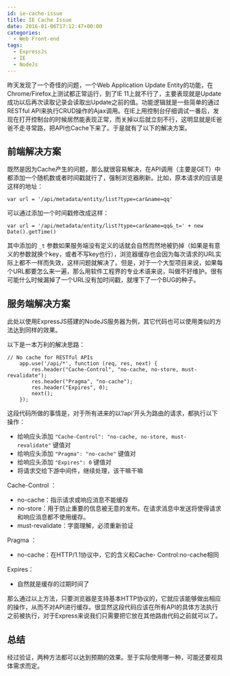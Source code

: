 ```yaml
---
id: ie-cache-issue
title: IE Cache Issue
date: 2016-01-06T17:12:47+00:00
categories:
  - Web Front-end
tags:
  - ExpressJs
  - IE
  - NodeJs
---
```

昨天发现了一个奇怪的问题，一个Web Application Update Entity的功能，在Chrome/Firefox上测试都正常运行，到了IE 11上就不行了，主要表现就是Update成功以后再次读取记录会读取出Update之前的值。功能逻辑就是一些简单的通过RESTful API来执行CRUD操作的Ajax调用。在IE上用控制台仔细调试一番后，发现在打开控制台的时候居然能表现正常，而关掉以后就立刻不行，这明显就是IE爸爸不走寻常路，把API也Cache下来了。于是就有了以下的解决方案。

<!--more-->

## 前端解决方案

既然是因为Cache产生的问题，那么就很容易解决，在API调用（主要是GET）中都添加一个随机数或者时间戳就行了，强制浏览器刷新。比如，原本请求的应该是这样的地址：

```
var url = '/api/metadata/entity/list?type=car&name=qq'
```

可以通过添加一个时间戳修改成这样：

```
var url = '/api/metadata/entity/list?type=car&name=qq&_t=' + new Date().getTime()
```

其中添加的 `_t` 参数如果服务端没有定义的话就会自然而然地被扔掉（如果是有意义的参数就换个key，或者不写key也行），浏览器缓存也会因为每次请求的URL实际上都不一样而失效，这样问题就解决了。但是，对于一个大型项目来说，如果每个URL都要怎么来一遍，那么用软件工程界的专业术语来说，叫做不好维护。很有可能什么时候漏掉了一个URL没有加时间戳，就埋下了一个BUG的种子。

## 服务端解决方案

此处以使用ExpressJS搭建的NodeJS服务器为例，其它代码也可以使用类似的方法达到同样的效果。

以下是一本万利的解决思路：

```
// No cache for RESTful APIs
    app.use('/api/*', function (req, res, next) {
        res.header("Cache-Control", "no-cache, no-store, must-revalidate");
        res.header("Pragma", "no-cache");
        res.header("Expires", 0);
        next();
    });
```

这段代码所做的事情是，对于所有进来的以&#8217;/api&#8217;开头为路由的请求，都执行以下操作：

  * 给响应头添加 `"Cache-Control": "no-cache, no-store, must-revalidate"` 键值对
  * 给响应头添加 `"Pragma": "no-cache"` 键值对
  * 给响应头添加 `"Expires": 0` 键值对
  * 将请求交给下游中间件，继续处理，该干嘛干嘛

Cache-Control ：

  * no-cache：指示请求或响应消息不能缓存
  * no-store：用于防止重要的信息被无意的发布。在请求消息中发送将使得请求和响应消息都不使用缓存。
  * must-revalidate：字面理解，必须重新验证

Pragma ：

  * no-cache：在HTTP/1.1协议中，它的含义和Cache- Control:no-cache相同

Expires：

  * 自然就是缓存的过期时间了

那么通过以上方法，只要浏览器是支持基本HTTP协议的，它就应该能够做出相应的操作，从而不对API进行缓存。很显然这段代码应该在所有API的具体方法执行之前被执行，对于Express来说我们只需要把它放在其他路由代码之前就可以了。

## 总结

经过验证，两种方法都可以达到预期的效果。至于实际使用哪一种，可能还要视具体需求而定。
